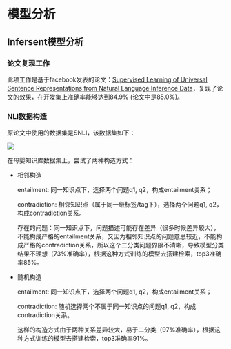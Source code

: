 # 模型分析


## Infersent模型分析

### 论文复现工作

此项工作是基于facebook发表的论文：[Supervised Learning of Universal Sentence Representations from Natural Language Inference Data](https://arxiv.org/abs/1705.02364)，复现了论文的效果，在开发集上准确率能够达到84.9% (论文中是85.0%)。

### NLI数据构造

原论文中使用的数据集是SNLI，该数据集如下：

![](http://p09kjlqc4.bkt.clouddn.com/18-1-6/74218997.jpg)

在母婴知识库数据集上，尝试了两种构造方式：

- 相邻构造

    entailment: 同一知识点下，选择两个问题q1, q2，构成entailment关系；

    contradiction: 相邻知识点（属于同一级标签/tag下），选择两个问题q1, q2，构成contradiction关系。

    存在的问题：同一知识点下，问题描述可能存在差异（很多时候差异较大），不能构成严格的entailment关系，又因为相邻知识点的问题意思较近，不能构成严格的contradiction关系，所以这个二分类问题界限不清晰，导致模型分类结果不理想（73%准确率），根据这种方式训练的模型去搭建检索，top3准确率85%。

- 随机构造

    entailment: 同一知识点下，选择两个问题q1, q2，构成entailment关系；

    contradiction: 随机选择两个不属于同一知识点的问题q1, q2，构成contradiction关系。

    这样的构造方式由于两种关系差异较大，易于二分类（97%准确率），根据这种方式训练的模型去搭建检索，top3准确率91%。



